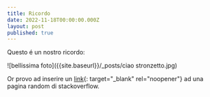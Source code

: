 ```yaml
---
title: Ricordo
date: 2022-11-18T00:00:00.000Z
layout: post
published: true
---
```


Questo é un nostro ricordo:

![bellissima foto]({{site.baseurl}}/_posts/ciao stronzetto.jpg)

Or provo ad inserire un [link](https://stackoverflow.com/questions/24851824/how-long-does-it-take-for-github-page-to-show-changes-after-changing-index-html){: target="_blank" rel="noopener"}&nbsp;ad una pagina random di stackoverflow.
